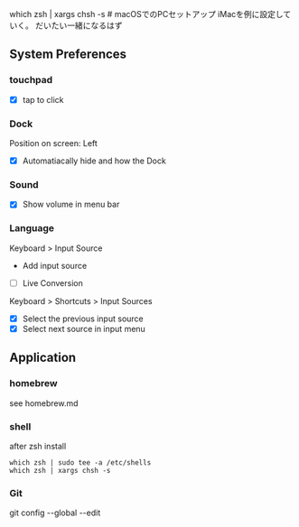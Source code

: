 
which zsh | xargs chsh -s  # macOSでのPCセットアップ
iMacを例に設定していく。
だいたい一緒になるはず

## System Preferences
### touchpad
- [x] tap to click

### Dock
Position on screen: Left
- [x] Automatiacally hide and how the Dock

### Sound
- [x] Show volume in menu bar

### Language
Keyboard > Input Source
- Add input source
- [ ] Live Conversion  

Keyboard > Shortcuts > Input Sources
- [x] Select the previous input source
- [x] Select next source in input menu

## Application 
### homebrew
see homebrew.md

### shell
after zsh install
```
which zsh | sudo tee -a /etc/shells
which zsh | xargs chsh -s  
```

### Git
git config --global --edit
